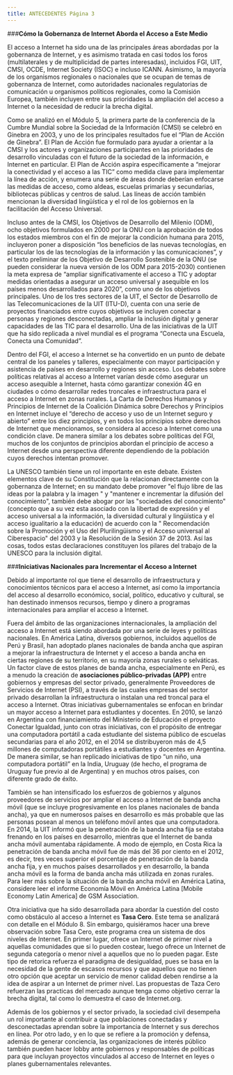 ```yaml
---
title: ANTECEDENTES Página 3
---
```


###**Cómo la Gobernanza de Internet Aborda el Acceso a Este Medio**

El acceso a Internet ha sido una de las principales áreas abordadas por la gobernanza de Internet, y es asimismo tratada en casi todos los foros (multilaterales y de multiplicidad de partes interesadas), incluidos FGI, UIT, CMSI, OCDE, Internet Society (ISOC) e incluso ICANN. Asimismo, la mayoría de los organismos regionales o nacionales que se ocupan de temas de gobernanza de Internet, como autoridades nacionales regulatorias de comunicación u organismos políticos regionales, como la Comisión Europea, también incluyen entre sus prioridades la ampliación del acceso a Internet o la necesidad de reducir la brecha digital. 

Como se analizó en el Módulo 5, la primera parte de la conferencia de la Cumbre Mundial sobre la Sociedad de la Información (CMSI) se celebró en Ginebra en 2003, y uno de los principales resultados fue el “Plan de Acción de Ginebra”. El Plan de Acción fue formulado para ayudar a orientar a la CMSI y los actores y organizaciones participantes en las prioridades de desarrollo vinculadas con el futuro de la sociedad de la información, e Internet en particular. El Plan de Acción aspira específicamente a “mejorar la conectividad y el acceso a las TIC” como medida clave para implementar la línea de acción, y enumera una serie de áreas donde deberían enfocarse las medidas de acceso, como aldeas, escuelas primarias y secundarias, bibliotecas públicas y centros de salud. Las líneas de acción también mencionan la diversidad lingüística y el rol de los gobiernos en la facilitación del Acceso Universal. 

Incluso antes de la CMSI, los Objetivos de Desarrollo del Milenio (ODM), ocho objetivos formulados en 2000 por la ONU con la aprobación de todos los estados miembros con el fin de mejorar la condición humana para 2015, incluyeron poner a disposición “los beneficios de las nuevas tecnologías, en particular los de las tecnologías de la información y las comunicaciones”, y el texto preliminar de los Objetivo de Desarrollo Sostenible de la ONU (se pueden considerar la nueva versión de los ODM para 2015-2030) contienen la meta expresa de “ampliar significativamente el acceso a TIC y adoptar medidas orientadas a asegurar un acceso universal y asequible en los países menos desarrollados para 2020”, como uno de los objetivos principales. Uno de los tres sectores de la UIT, el Sector de Desarrollo de las Telecomunicaciones de la UIT (ITU-D), cuenta con una serie de proyectos financiados entre cuyos objetivos se incluyen conectar a personas y regiones desconectadas, ampliar la inclusión digital y generar capacidades de las TIC para el desarrollo. Una de las iniciativas de la UIT que ha sido replicada a nivel mundial es el programa “Conecta una Escuela, Conecta una Comunidad”.

Dentro del FGI, el acceso a Internet se ha convertido en un punto de debate central de los paneles y talleres, especialmente con mayor participación y asistencia de países en desarrollo y regiones sin acceso. Los debates sobre políticas relativas al acceso a Internet varían desde cómo asegurar un acceso asequible a Internet, hasta cómo garantizar conexión 4G en ciudades o cómo desarrollar redes troncales e infraestructura para el acceso a Internet en zonas rurales. La Carta de Derechos Humanos y Principios de Internet de la Coalición Dinámica sobre Derechos y Principios en Internet incluye el “derecho de acceso y uso de un Internet seguro y abierto” entre los diez principios, y en todos los principios sobre derechos de Internet que mencionamos, se considera al acceso a Internet como una condición clave. De manera similar a los debates sobre políticas del FGI, muchos de los conjuntos de principios abordan el principio de acceso a Internet desde una perspectiva diferente dependiendo de la población cuyos derechos intentan promover.

La UNESCO también tiene un rol importante en este debate. Existen elementos clave de su Constitución que la relacionan directamente con la gobernanza de Internet; en su mandato  debe promover "el flujo libre de las ideas por la palabra y la imagen " y "mantener e incrementar la difusión del conocimiento", también debe abogar por las "sociedades del conocimiento" (concepto que a su vez esta asociado con la libertad de expresión y el acceso universal a la información, la diversidad cultural y lingüística y el acceso igualitario a la educación) de acuerdo con la " Recomendación sobre la Promoción y el Uso del Plurilingüismo y el Acceso universal al Ciberespacio" del 2003 y la Resolución de la Sesión 37 de 2013. Así las cosas, todos estas declaraciones constituyen los pilares del trabajo de la UNESCO para la inclusión digital. 

###**Iniciativas Nacionales para Incrementar el Acceso a Internet**

Debido al importante rol que tiene el desarrollo de infraestructura y conocimientos técnicos para el acceso a Internet, así como la importancia del acceso al desarrollo económico, social, político, educativo y cultural, se han destinado inmensos recursos, tiempo y dinero a programas internacionales para ampliar el acceso a Internet.

Fuera del ámbito de las organizaciones internacionales, la ampliación del acceso a Internet está siendo abordada por una serie de leyes y políticas nacionales. En América Latina, diversos gobiernos, incluidos aquellos de Perú y Brasil, han adoptado planes nacionales de banda ancha que aspiran a mejorar la infraestructura de Internet y el acceso a banda ancha en ciertas regiones de su territorio, en su mayoría zonas rurales o selváticas. Un factor clave de estos planes de banda ancha, especialmente en Perú, es a menudo la creación de **asociaciones público-privadas (APP)** entre gobiernos y empresas del sector privado, generalmente Proveedores de Servicios de Internet (PSI), a través de las cuales empresas del sector privado desarrollan la infraestructura o instalan una red troncal para el acceso a Internet. Otras iniciativas gubernamentales se enfocan en brindar un mayor acceso a Internet para estudiantes y docentes. En 2010, se lanzó en Argentina con financiamiento del Ministerio de Educación el proyecto Conectar Igualdad, junto con otras iniciativas, con el propósito de entregar una computadora portátil a cada estudiante del sistema público de escuelas secundarias para el año 2012, en el 2014 se distribuyeron más de 4,5 millones de computadoras portátiles a estudiantes y docentes en Argentina. De manera similar, se han replicado iniciativas de tipo “un niño, una computadora portátil” en la India, Uruguay (de hecho, el programa de Uruguay fue previo al de Argentina) y en muchos otros países, con diferente grado de éxito.

También se han intensificado los esfuerzos de gobiernos y algunos proveedores de servicios por ampliar el acceso a Internet de banda ancha móvil (que se incluye progresivamente en los planes nacionales de banda ancha), ya que en numerosos países en desarrollo es más probable que las personas posean al menos un teléfono móvil antes que una computadora. En 2014, la UIT informó que la penetración de la banda ancha fija se estaba frenando en los países en desarrollo, mientras que el Internet de banda ancha móvil aumentaba rápidamente. A modo de ejemplo, en Costa Rica la penetración de banda ancha móvil fue de más del 36 por ciento en el 2012, es decir, tres veces superior el porcentaje de penetración de la banda ancha fija, y en muchos países desarrollados y en desarrollo, la banda ancha móvil es la forma de banda ancha más utilizada en zonas rurales. Para leer más sobre la situación de la banda ancha móvil en América Latina, considere leer el informe Economía Móvil en América Latina [Mobile Economy Latin America] de GSM Association.

Otra iniciativa que ha sido desarrollada para abordar la cuestión del costo como obstáculo al acceso a Internet es **Tasa Cero**. Este tema se analizará con detalle en el Módulo 8. Sin embargo, quisiéramos hacer una breve observación sobre Tasa Cero, este programa crea un sistema de dos niveles de Internet. En primer lugar, ofrece un Internet de primer nivel a aquellas comunidades que si lo pueden costear, luego ofrece un Internet de segunda categoría o menor nivel a aquellos que no lo pueden pagar. Este tipo de retorica refuerza el paradigma de desigualdad, pues se basa en la  necesidad  de la gente de escasos recursos y que aquellos que no tienen  otro opción que aceptar un servicio de menor calidad deben rendirse a la idea  de aspirar a un Internet de primer nivel. Las propuestas de Taza Cero refuerzan las practicas del mercado  aunque tenga como objetivo  cerrar la brecha digital, tal como lo demuestra el caso de Internet.org.

Además de los gobiernos y el sector privado, la sociedad civil desempeña un rol importante al contribuir  a que poblaciones conectadas y desconectadas aprendan sobre la importancia de Internet y sus derechos en línea. Por otro lado, y en lo que se refiere a la promoción y defensa, además de generar conciencia, las organizaciones de interés público también pueden hacer lobby ante gobiernos y responsables de políticas para que incluyan proyectos vinculados al acceso de Internet en leyes o planes gubernamentales relevantes. 
